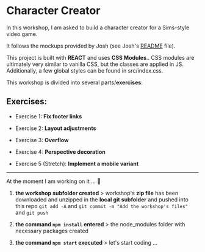 # Character Creator

In this workshop, I am asked to build a character creator for a Sims-style video game.

It follows the mockups provided by Josh (see Josh's [README](https://github.com/css-for-js/character-creator) file).

This project is built with **REACT** and uses **CSS Modules**.. CSS modules are ultimately very similar to vanilla CSS, but the classes are applied in JS. Additionally, a few global styles can be found in src/index.css.

This workshop is divided into several parts/**exercises**:

## Exercises:

- Exercise 1: **Fix footer links**

- Exercise 2: **Layout adjustments**

- Exercise 3: **Overflow**

- Exercise 4: **Perspective decoration**

- Exercise 5 (Stretch): **Implement a mobile variant**

---

At the moment I am working on it ... 🚧

1. **the workshop subfolder created** > workshop's **zip file** has been downloaded and unzipped in the **local git subfolder** and pushed into this repo
`git add -A` and `git commit -m "Add the workshop's files"` and `git push`

3. **the command `npm install` entered** > the node_modules folder with necessary packages created
4. **the command `npm start` executed** > let's start coding ...


